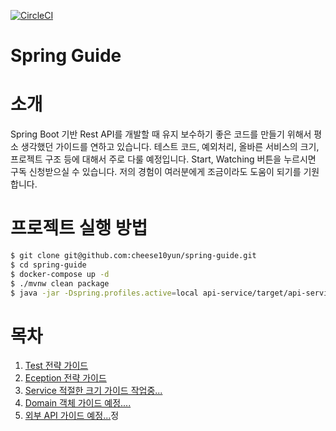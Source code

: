 [![CircleCI](https://circleci.com/gh/cheese10yun/spring-guide.svg?style=svg)](https://circleci.com/gh/cheese10yun/spring-guide)

# Spring Guide

# 소개
Spring Boot 기반 Rest API를 개발할 때 유지 보수하기 좋은 코드를 만들기 위해서 평소 생각했던 가이드를 연하고 있습니다. 테스트 코드, 예외처리, 올바른 서비스의 크기, 프로젝트 구조 등에 대해서 주로 다룰 예정입니다. Start, Watching 버튼을 누르시면 구독 신청받으실 수 있습니다. 저의 경험이 여러분에게 조금이라도 도움이 되기를 기원합니다.


# 프로젝트 실행 방법
```bash
$ git clone git@github.com:cheese10yun/spring-guide.git
$ cd spring-guide
$ docker-compose up -d
$ ./mvnw clean package
$ java -jar -Dspring.profiles.active=local api-service/target/api-service-0.0.1-SNAPSHOT.jar
```

# 목차
1. [Test 전략 가이드](https://github.com/cheese10yun/spring-guide/blob/master/docs/test-guide.md)
2. [Eception 전략 가이드](https://github.com/cheese10yun/spring-guide/blob/master/docs/exception-guide.md)
3. [Service 적절한 크기 가이드 작업중...]()
4. [Domain 객체 가이드 예정....]()
5. [외부 API 가이드 예정...]()정






